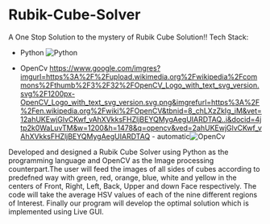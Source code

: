 # Rubik-Cube-Solver
A One Stop Solution to the mystery of Rubik Cube Solution!!
Tech Stack: 
* Python ![Python](https://www.google.com/imgres?imgurl=https%3A%2F%2Fcamo.githubusercontent.com%2F888e388801f947dec7c3d843942c277af25fe2b1aed1821542c4e711f210312a%2F68747470733a2f2f75706c6f61642e77696b696d656469612e6f72672f77696b6970656469612f636f6d6d6f6e732f7468756d622f632f63332f507974686f6e2d6c6f676f2d6e6f746578742e7376672f37363870782d507974686f6e2d6c6f676f2d6e6f746578742e7376672e706e67&imgrefurl=https%3A%2F%2Fgithub.com%2Fpython%2Fcpython&tbnid=rbJkZvEjtpmPbM&vet=12ahUKEwijh6rpwP_vAhXSgEsFHRZOAmEQMygCegUIARDaAQ..i&docid=c0z0eoeQftV_cM&w=768&h=768&q=python&ved=2ahUKEwijh6rpwP_vAhXSgEsFHRZOAmEQMygCegUIARDaAQ)

* OpenCv https://www.google.com/imgres?imgurl=https%3A%2F%2Fupload.wikimedia.org%2Fwikipedia%2Fcommons%2Fthumb%2F3%2F32%2FOpenCV_Logo_with_text_svg_version.svg%2F1200px-OpenCV_Logo_with_text_svg_version.svg.png&imgrefurl=https%3A%2F%2Fen.wikipedia.org%2Fwiki%2FOpenCV&tbnid=8_chLXzZkIg_iM&vet=12ahUKEwjGlvCKwf_vAhXVkksFHZljBEYQMygAegUIARDTAQ..i&docid=4jtp2k0WaLuvTM&w=1200&h=1478&q=opencv&ved=2ahUKEwjGlvCKwf_vAhXVkksFHZljBEYQMygAegUIARDTAQ - automatic![OpenCv](https://www.google.com/imgres?imgurl=https%3A%2F%2Fupload.wikimedia.org%2Fwikipedia%2Fcommons%2Fthumb%2F3%2F32%2FOpenCV_Logo_with_text_svg_version.svg%2F1200px-OpenCV_Logo_with_text_svg_version.svg.png&imgrefurl=https%3A%2F%2Fen.wikipedia.org%2Fwiki%2FOpenCV&tbnid=8_chLXzZkIg_iM&vet=12ahUKEwjGlvCKwf_vAhXVkksFHZljBEYQMygAegUIARDTAQ..i&docid=4jtp2k0WaLuvTM&w=1200&h=1478&q=opencv&ved=2ahUKEwjGlvCKwf_vAhXVkksFHZljBEYQMygAegUIARDTAQ)

Developed and designed a Rubik Cube Solver using Python as the programming language and OpenCV as the Image processing counterpart.The user will feed the images of all sides of cubes according to predefned way with green, red, orange, blue, white and yellow in the centers of Front, Right, Left, Back, Upper and down Face respectively. The code will take the average HSV values of each of the nine different regions of Interest. Finally our program will develop the optimal solution which is implemented using Live GUI.

